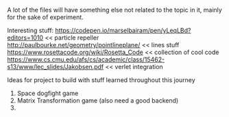 A lot of the files will have something else not related to the topic in it, mainly for the sake of experiment.

Interesting stuff:
https://codepen.io/marselbairam/pen/yLeqLBd?editors=1010 << particle repeller
http://paulbourke.net/geometry/pointlineplane/ << lines stuff
https://www.rosettacode.org/wiki/Rosetta_Code << collection of cool code
https://www.cs.cmu.edu/afs/cs/academic/class/15462-s13/www/lec_slides/Jakobsen.pdf << verlet integration

Ideas for project to build with stuff learned throughout this journey

1. Space dogfight game
2. Matrix Transformation game (also need a good backend)
3.
